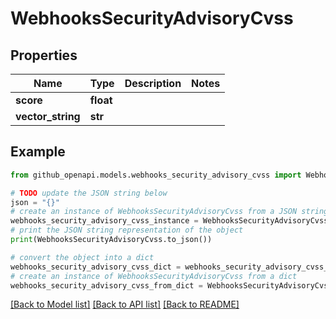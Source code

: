 # WebhooksSecurityAdvisoryCvss


## Properties

Name | Type | Description | Notes
------------ | ------------- | ------------- | -------------
**score** | **float** |  | 
**vector_string** | **str** |  | 

## Example

```python
from github_openapi.models.webhooks_security_advisory_cvss import WebhooksSecurityAdvisoryCvss

# TODO update the JSON string below
json = "{}"
# create an instance of WebhooksSecurityAdvisoryCvss from a JSON string
webhooks_security_advisory_cvss_instance = WebhooksSecurityAdvisoryCvss.from_json(json)
# print the JSON string representation of the object
print(WebhooksSecurityAdvisoryCvss.to_json())

# convert the object into a dict
webhooks_security_advisory_cvss_dict = webhooks_security_advisory_cvss_instance.to_dict()
# create an instance of WebhooksSecurityAdvisoryCvss from a dict
webhooks_security_advisory_cvss_from_dict = WebhooksSecurityAdvisoryCvss.from_dict(webhooks_security_advisory_cvss_dict)
```
[[Back to Model list]](../README.md#documentation-for-models) [[Back to API list]](../README.md#documentation-for-api-endpoints) [[Back to README]](../README.md)



